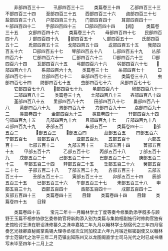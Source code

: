 <!-- { "loadSidebar": true } -->
　　非部四百三十一　　卂部四百三十二
　　类篇卷三十四
　　乙部四百三十三　　不部四百三十四
　　至部四百三十五　　西部四百三十六
　　卤部四百三十七　　盐部四百三十八
　　户部四百三十九　　门部四百四十
　　耳部四百四十一　　部四百四十二
　　手部四百四十三　　□部四百四十四
　　【阙】
　　类篇卷三十五
　　女部四百四十六
　　类篇卷三十六
　　母部四百四十七　　民部四百四十八
　　丿部四百四十九　　部四百五十
　　乀部四百五十一　　氏部四百五十二
　　氐部四百五十三　　戈部四百五十四
　　戉部四百五十五　　我部四百五十六
　　□部四百五十七　　琴部四百五十八
　　乚部四百五十九　　亾部四百六十
　　匸部四百六十一　　匚部四百六十二
　　□部四百六十三　　□部四百六十四
　　瓦部四百六十五　　弓部四百六十六
　　弜部四百六十七　　部四百六十八
　　系部四百六十九
　　类篇卷三十七
　　糸部四百七十　　　□部四百七十一
　　丝部四百七十二　　率部四百七十三
　　类篇卷三十八
　　虫部四百七十四　　防部四百七十五
　　虫部四百七十六　　风部四百七十七
　　它部四百七十八　　部四百七十九
　　黾部四百八十　　　卵部四百八十一
　　二部四百八十二
　　类篇卷三十九
　　土部四百八十三　　壵部四百八十四
　　堇部四百八十五　　里部四百八十六
　　田部四百八十七　　畕部四百八十八
　　黄部四百八十九　　男部四百九十
　　力部四百九十一　　劦部四百九十二
　　类篇卷四十
　　金部四百九十三
　　类篇卷四十一
　　幵部四百九十四　　勺部四百九十五
　　几部四百九十六　　且部四百九十七
　　斤部四百九十八　　斗部四百九十九
　　矛部五百　　　　　车部五百一
　　类篇卷四十二
　　部五百二　　　　部五百三
　　部五百四　　　　厽部五百五
　　四部五百六　　　　宁部五百七
　　叕部五百八　　　　亚部五百九
　　五部五百十　　　　六部五百十一
　　七部五百十二　　　九部五百十三
　　厹部五百十四　　　嘼部五百十五
　　甲部五百十六　　　乙部五百十七
　　丙部五百十八　　　丁部五百十九
　　戊部五百二十　　　己部五百二十一
　　巴部五百二十二　　庚部五百二十三
　　辛部五百二十四　　辡部五百二十五
　　壬部五百二十六　　癸部五百二十七
　　子部五百二十八　　了部五百二十九
　　孨部五百三十　　　云部五百三十一
　　丑部五百三十二　　寅部五百三十三
　　卯部五百三十四　　辰部五百三十五
　　巳部五百三十六　　午部五百三十七
　　未部五百三十八　　申部五百三十九
　　酉部五百四十　　　酋部五百四十一
　　戌部五百四十二　　亥部五百四十三
　　类篇卷四十三
　　目録
　　类篇卷四十四
　　目録
　　类篇卷四十五
　　目録

　　类篇卷四十五
　　宝元二年十一月翰林学士丁度等奏今修集韵添字旣多与顾野王玉篇不相参协欲乞委修韵官将新韵添入别为类篇与集韵相副施行时修韵官独有史馆检讨王洙在职诏洙修纂久之洙卒嘉祐二年九月以翰林学士胡宿代之三年四月宿奏乞光禄卿直秘阁掌禹锡大理寺丞张次立同加校正六年九月宿迁枢密副使又以翰林学士范镇代之治平三年二月范镇出知陈州又以龙图阁直学士司马光代之时已成书缮写未毕至四年十二月上之

